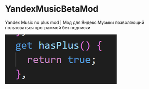 # YandexMusicBetaMod
Yandex Music no plus mod | Мод для Яндекс Музыки позволяющий пользоваться программой без подписки

![alt text](Screenshot_2.png "Title")
